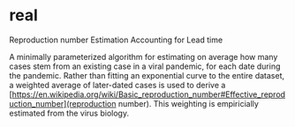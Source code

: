 # real
Reproduction number Estimation Accounting for Lead time

A minimally parameterized algorithm for estimating on average how many cases stem from an existing case in a viral pandemic, for each date during the pandemic. Rather than fitting an exponential curve to the entire dataset, a weighted average of later-dated cases is used to derive a [https://en.wikipedia.org/wiki/Basic_reproduction_number#Effective_reproduction_number](reproduction number). This weighting is empiricially estimated from the virus biology.
